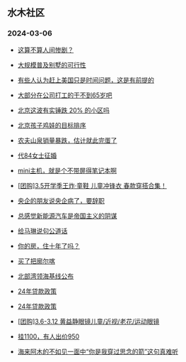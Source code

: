 ## 水木社区 
### 2024-03-06

+ [这算不算人间惨剧？](https://www.mysmth.net/nForum/article/MyFamily/240046)

+ [大规模普及别墅的可行性](https://www.mysmth.net/nForum/article/Geography/576265)

+ [有些人认为赶上美国只是时间问题，这是有前提的](https://www.mysmth.net/nForum/article/METech/471590)

+ [大部分在公司打工的干不到65岁吧](https://www.mysmth.net/nForum/article/WorkingLife/2483)

+ [北京这波有实锤跌 20% 的小区吗](https://www.mysmth.net/nForum/article/OurEstate/2914879)

+ [北京孩子鸡娃的目标排序](https://www.mysmth.net/nForum/article/ChildEducation/2355903)

+ [农夫山泉销量暴跌，估计就此完蛋了](https://www.mysmth.net/nForum/article/Stock/10806604)

+ [代84女士征婚](https://www.mysmth.net/nForum/article/PieLove/2876434)

+ [mini主机，就是个不带屏得笔记本啊](https://www.mysmth.net/nForum/article/Notebook/1990680)

+ [[团购]3.5开学季王炸·童鞋 儿童冲锋衣 春款穿搭合集！](https://www.mysmth.net/nForum/article/ADAgent_TG/1318108)

+ [央企的朋友说央企病了，要辞职](https://www.mysmth.net/nForum/article/WorkingLife/2772)

+ [总感觉新能源汽车是帝国主义的阴谋](https://www.mysmth.net/nForum/article/GreenAuto/1493785)

+ [给马琳说句公道话](https://www.mysmth.net/nForum/article/Pingpang/484)

+ [你的房，住十年了吗？](https://www.mysmth.net/nForum/article/OurEstate/2914987)

+ [买了把廓尔喀](https://www.mysmth.net/nForum/article/CStrike/947404)

+ [北部湾领海基线公布](https://www.mysmth.net/nForum/article/Geography/576267)

+ [24年贷款政策](https://www.mysmth.net/nForum/article/QingJiao/851157)

+ [24年贷款政策](https://www.mysmth.net/nForum/article/HouseRent/868237)

+ [[团购]3.6-3.12 黄益静眼镜儿童/近视/老花/运动眼镜](https://www.mysmth.net/nForum/article/ADAgent_TG/1318170)

+ [挂1100，有人出价950](https://www.mysmth.net/nForum/article/OurEstate/2915316)

+ [海来阿木的不如见一面中“你是我穿过思念的箭”这句真难听](https://www.mysmth.net/nForum/article/TVShow/1543285)


